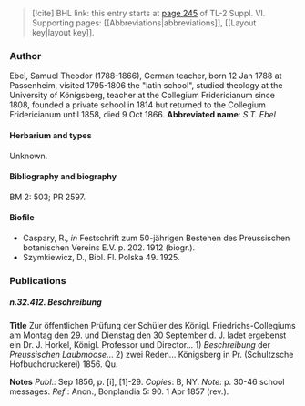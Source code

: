 > [!cite] BHL link: this entry starts at [page 245](https://www.biodiversitylibrary.org/page/33260233) of TL-2 Suppl. VI.
> Supporting pages: [[Abbreviations|abbreviations]], [[Layout key|layout key]].

### Author

Ebel, Samuel Theodor (1788-1866), German teacher, born 12 Jan 1788 at Passenheim, visited 1795-1806 the "latin school", studied theology at the University of Königsberg, teacher at the Collegium Fridericianum since 1808, founded a private school in 1814 but returned to the Collegium Fridericianum until 1858, died 9 Oct 1866. 
**Abbreviated name**: *S.T. Ebel*

#### Herbarium and types

Unknown.

#### Bibliography and biography

BM 2: 503; PR 2597.

#### Biofile

- Caspary, R., *in* Festschrift zum 50-jährigen Bestehen des Preussischen botanischen Vereins E.V. p. 202. 1912 (biogr.).
- Szymkiewicz, D., Bibl. Fl. Polska 49. 1925.

### Publications

##### n.32.412. Beschreibung

**Title**
Zur öffentlichen Prüfung der Schüler des Königl. Friedrichs-Collegiums am Montag den 29. und Dienstag den 30 September d. J. ladet ergebenst ein Dr. J. Horkel, Königl. Professor und Director... 1) *Beschreibung* der *Preussischen Laubmoose*... 2) zwei Reden... Königsberg in Pr. (Schultzsche Hofbuchdruckerei) 1856. Qu.

**Notes**
*Publ*.: Sep 1856, p. \[i\], \[1\]-29. *Copies*: B, NY.
*Note*: p. 30-46 school messages.
*Ref*.: Anon., Bonplandia 5: 90. 1 Apr 1857 (rev.).

